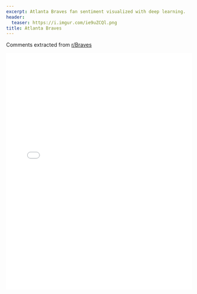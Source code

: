 ```yaml
---
excerpt: Atlanta Braves fan sentiment visualized with deep learning.
header:
  teaser: https://i.imgur.com/ie9uZCQl.png
title: Atlanta Braves
---
```


Comments extracted from [r/Braves](https://reddit.com/r/Braves)
<iframe id="igraph" scrolling="no" style="border:none;" seamless="seamless" src="/plots/MLB/ATL.html" height="640" width="100%"></iframe>